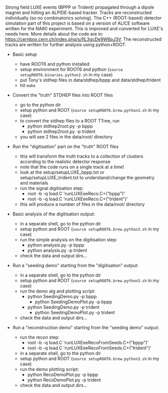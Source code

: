 Strong field LUXE events (BPPP or Trident) propagated through a dipole magnet and hitting an ALPIDE-based tracker.
Tracks are reconstructed individually (so no combinatorics solving).
The C++ (ROOT-based) detector simulation part of this project is based on a version of ALICE software written for the NA60 experiment.
This is improved and converted for LUXE's needs here.
More details about the code are in: https://cernbox.cern.ch/index.php/s/flL3gcDe9W6pJ3V.
The reconstructed tracks are written for further analysis using python+ROOT. 


- Basic setup
  - have ROOT6 and python installed
  - setup environment for ROOT6 and python (`source setupROOT6.binaries.python2.sh` in my case)
  - put Tony's stdhep files in data/stdhep/bppp and data/stdhep/trident
  - hit `make`

- Convert the "truth" STDHEP files into ROOT files
  - go to the python dir
  - setup python and ROOT (`source setupROOT6.brew.python3.sh` in my case)
  - to convert the stdhep files to a ROOT TTree, run
      - python stdhep2root.py -p bppp
      - python stdhep2root.py -p trident
  - you will see 2 files in the data/root/ directory

- Run the "digitisation" part on the "truth" ROOT files
  - this will transform the truth tracks to a collection of clusters according to the realistic detector response
  - note that the code runs on a single track at a time!
  - look at the setup/setupLUXE_bppp.txt or setup/setupLUXE_trident.txt to understand/change the geometry and materials
  - run the signal digitisation step:
    - root -b -q load.C 'runLUXEeeReco.C+("bppp")'
    - root -b -q load.C 'runLUXEeeReco.C+("trident")'
  - this will produce a number of files in the data/root/ directory

- Basic analysis of the digitisation output:
  - in a separate shell, go to the python dir
  - setup python and ROOT (`source setupROOT6.brew.python3.sh` in my case)
  - run the simple analysis on the digitisation step:
    - python analysis.py -p bppp
	 - python analysis.py -p trident
  - check the data and output dirs...

- Run a "seeding demo" starting from the "digitisation" output:
  - in a separate shell, go to the python dir
  - setup python and ROOT (`source setupROOT6.brew.python3.sh` in my case)
  - run the demo alg and plotting script:
    - python SeedingDemo.py -p bppp
	   - python SeedingDemoPlot.py -p bppp
	 - python SeedingDemo.py -p trident
	   - python SeedingDemoPlot.py -p trident
  - check the data and output dirs...

- Run a "reconstruction demo" starting from the "seeding demo" output:
  - run the recon step:
    - root -b -q load.C 'runLUXEeeRecoFromSeeds.C+("bppp")'
	 - root -b -q load.C 'runLUXEeeRecoFromSeeds.C+("trident")'
  - in a separate shell, go to the python dir
  - setup python and ROOT (`source setupROOT6.brew.python3.sh` in my case)
  - run the demo plotting script:
    - python RecoDemoPlot.py -p bppp
	 - python RecoDemoPlot.py -p trident
  - check the data and output dirs...


